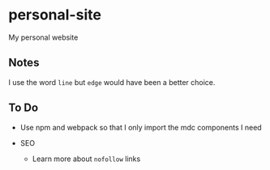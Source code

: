 # personal-site

My personal website

## Notes

I use the word `line` but `edge` would have been a better choice.

## To Do

- Use npm and webpack so that I only import the mdc components I need

- SEO
  - Learn more about `nofollow` links
